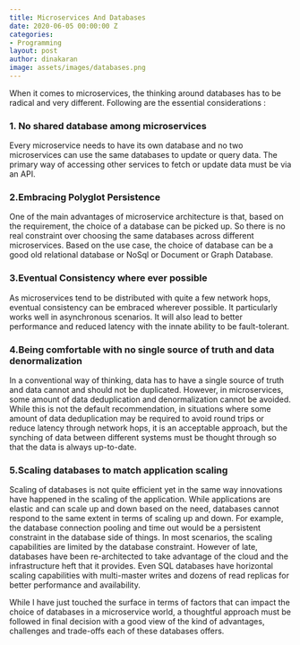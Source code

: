 ```yaml
---
title: Microservices And Databases
date: 2020-06-05 00:00:00 Z
categories:
- Programming
layout: post
author: dinakaran
image: assets/images/databases.png
---
```


When it comes to microservices, the thinking around databases has to be radical and very different. Following are the essential considerations : 

### 1. No shared database among microservices 

Every microservice needs to have its own database and no two microservices can use the same databases to update or query data. The primary way of accessing other services to fetch or update data must be via an API. 

### 2.Embracing Polyglot Persistence

One of the main advantages of microservice architecture is that, based on the requirement, the choice of a database can be picked up. So there is no real constraint over choosing the same databases across different microservices. Based on the use case, the choice of database can be a good old relational database or NoSql or Document or Graph Database. 

### 3.Eventual Consistency where ever possible

As microservices tend to be distributed with quite a few network hops, eventual consistency can be embraced wherever possible. It particularly works well in asynchronous scenarios. It will also lead to better performance and reduced latency with the innate ability to be fault-tolerant. 

### 4.Being comfortable with no single source of truth and data denormalization  

In a conventional way of thinking, data has to have a single source of truth and data cannot and should not be duplicated. However, in microservices, some amount of data deduplication and denormalization cannot be avoided. While this is not the default recommendation, in situations where some amount of data deduplication may be required to avoid round trips or reduce latency through network hops, it is an acceptable approach,  but the synching of data between different systems must be thought through so that the data is always up-to-date. 

### 5.Scaling databases to match application scaling

Scaling of databases is not quite efficient yet in the same way innovations have happened in the scaling of the application. While applications are elastic and can scale up and down based on the need, databases cannot respond to the same extent in terms of scaling up and down. For example, the database connection pooling and time out would be a persistent constraint in the database side of things. In most scenarios, the scaling capabilities are limited by the database constraint. However of late, databases have been re-architected to take advantage of the cloud and the infrastructure heft that it provides. Even SQL databases have horizontal scaling capabilities with multi-master writes and dozens of read replicas for better performance and availability.      

While I have just touched the surface in terms of factors that can impact the choice of databases in a microservice world, a thoughtful approach must be followed in final decision with a good view of the kind of advantages, challenges and trade-offs each of these databases offers.
